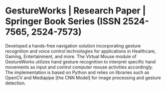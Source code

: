# GestureWorks | Research Paper | Springer Book Series (ISSN 2524-7565, 2524-7573)

Developed a hands-free navigation solution incorporating gesture recognition and voice control technologies for applications in Healthcare, Gaming, Entertainment, and more.
The Virtual Mouse module of GestureWorks utilizes hand gesture recognition to interpret specific hand movements as input and control computer mouse activities accordingly.
The implementation is based on Python and relies on libraries such as OpenCV and Mediapipe [the CNN Model] for image processing and gesture detection.
